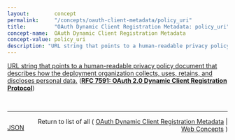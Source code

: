 ```yaml
---
layout:        concept
permalink:     "/concepts/oauth-client-metadata/policy_uri"
title:         "OAuth Dynamic Client Registration Metadata: policy_uri"
concept-name:  OAuth Dynamic Client Registration Metadata
concept-value: policy_uri
description: "URL string that points to a human-readable privacy policy document that describes how the deployment organization collects, uses, retains, and discloses personal data."
---
```


[URL string that points to a human-readable privacy policy document that describes how the deployment organization collects, uses, retains, and discloses personal data.](https://datatracker.ietf.org/doc/html/rfc7591#section-2 "Read documentation for OAuth Dynamic Client Registration Metadata &#34;policy_uri&#34;") (**[RFC 7591: OAuth 2.0 Dynamic Client Registration Protocol](/specs/IETF/RFC/7591 "This specification defines mechanisms for dynamically registering OAuth 2.0 clients with authorization servers. Registration requests send a set of desired client metadata values to the authorization server. The resulting registration responses return a client identifier to use at the authorization server and the client metadata values registered for the client. The client can then use this registration information to communicate with the authorization server using the OAuth 2.0 protocol. This specification also defines a set of common client metadata fields and values for clients to use during registration.")**)

<br/>
<hr/>

<p style="float : left"><a href="./policy_uri.json" title="JSON representing this particular Web Concept value">JSON</a></p>
<p style="text-align: right">Return to list of all ( <a href="../oauth-client-metadata/">OAuth Dynamic Client Registration Metadata</a> | <a href="../">Web Concepts</a> )</p>
